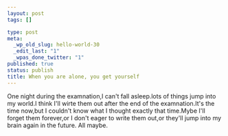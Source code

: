 ```yaml
--- 
layout: post
tags: []

type: post
meta: 
  _wp_old_slug: hello-world-30
  _edit_last: "1"
  _wpas_done_twitter: "1"
published: true
status: publish
title: When you are alone, you get yourself
---
```

One night during the examnation,I can't fall asleep.lots of things jump into my world.I think I'll wirte them out after the end of the examnation.It's the time now,but I couldn't know what I thought exactly that time.Mybe I'll forget them forever,or I don't eager to write them out,or they'll jump into my brain again in the future.
All maybe.
